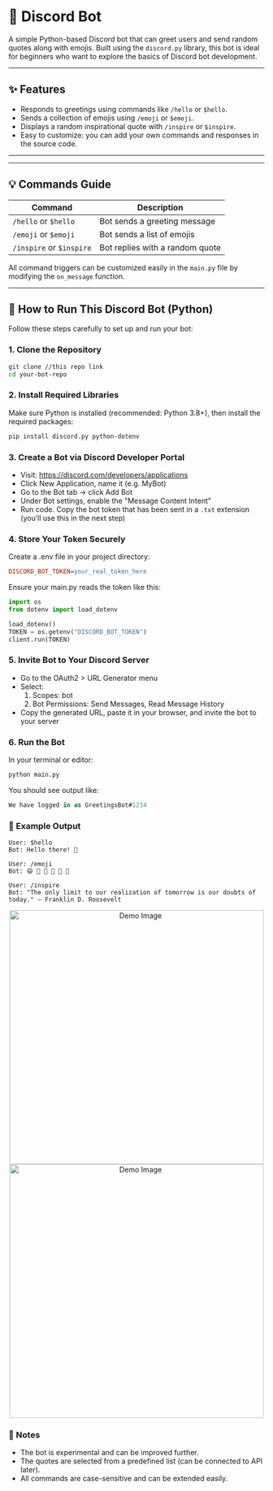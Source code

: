 # 🤖 Discord Bot

A simple Python-based Discord bot that can greet users and send random quotes along with emojis. Built using the `discord.py` library, this bot is ideal for beginners who want to explore the basics of Discord bot development.

---

## ✨ Features

- Responds to greetings using commands like `/hello` or `$hello`.
- Sends a collection of emojis using `/emoji` or `$emoji`.
- Displays a random inspirational quote with `/inspire` or `$inspire`.
- Easy to customize: you can add your own commands and responses in the source code.

---

---

## 💡 Commands Guide

| Command            | Description                         |
|--------------------|-------------------------------------|
| `/hello` or `$hello` | Bot sends a greeting message       |
| `/emoji` or `$emoji` | Bot sends a list of emojis         |
| `/inspire` or `$inspire` | Bot replies with a random quote    |

All command triggers can be customized easily in the `main.py` file by modifying the `on_message` function.

---

## 🚀 How to Run This Discord Bot (Python)

Follow these steps carefully to set up and run your bot:

### 1. Clone the Repository
```bash
git clone //this repo link
cd your-bot-repo
```
### 2. Install Required Libraries
Make sure Python is installed (recommended: Python 3.8+), then install the required packages:
```bash
pip install discord.py python-dotenv
```
### 3. Create a Bot via Discord Developer Portal
- Visit: https://discord.com/developers/applications
- Click New Application, name it (e.g. MyBot)
- Go to the Bot tab → click Add Bot
- Under Bot settings, enable the "Message Content Intent"
- Run code. Copy the bot token that has been sent in a `.txt` extension (you’ll use this in the next step)
### 4. Store Your Token Securely
Create a .env file in your project directory:
```ini
DISCORD_BOT_TOKEN=your_real_token_here
```
Ensure your main.py reads the token like this:
```python
import os
from dotenv import load_dotenv

load_dotenv()
TOKEN = os.getenv("DISCORD_BOT_TOKEN")
client.run(TOKEN)
```
### 5. Invite Bot to Your Discord Server
- Go to the OAuth2 > URL Generator menu
- Select:
  1) Scopes: bot
  2) Bot Permissions: Send Messages, Read Message History
- Copy the generated URL, paste it in your browser, and invite the bot to your server
### 6. Run the Bot
In your terminal or editor:
```bash
python main.py
```
You should see output like:
```csharp
We have logged in as GreetingsBot#1234
```
### 🧠 Example Output
```vbnet
User: $hello
Bot: Hello there! 👋

User: /emoji
Bot: 😄 🤖 🚀 🐍 🧠 🎉

User: /inspire
Bot: "The only limit to our realization of tomorrow is our doubts of today." – Franklin D. Roosevelt
```

<div align="center">
  <img src="https://i.postimg.cc/TPRs9frD/Whats-App-Image-2025-05-17-at-17-50-35.jpg" alt="Demo Image" style="width: 500px; height: auto;" />
  <img src="https://i.postimg.cc/2jsrxL3L/Whats-App-Image-2025-05-17-at-17-51-09.jpg" alt="Demo Image" style="width: 500px; height: auto;" />
</div>

### 📌 Notes
- The bot is experimental and can be improved further.
- The quotes are selected from a predefined list (can be connected to API later).
- All commands are case-sensitive and can be extended easily.

